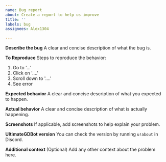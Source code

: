 ```yaml
---
name: Bug report
about: Create a report to help us improve
title: ''
labels: bug
assignees: Alex1304

---
```


**Describe the bug**
A clear and concise description of what the bug is.

**To Reproduce**
Steps to reproduce the behavior:
1. Go to '...'
2. Click on '....'
3. Scroll down to '....'
4. See error

**Expected behavior**
A clear and concise description of what you expected to happen.

**Actual behavior**
A clear and concise description of what is actually happening.

**Screenshots**
If applicable, add screenshots to help explain your problem.

**UltimateGDBot version**
You can check the version by running `u!about` in Discord.

**Additional context**
(Optional) Add any other context about the problem here.
